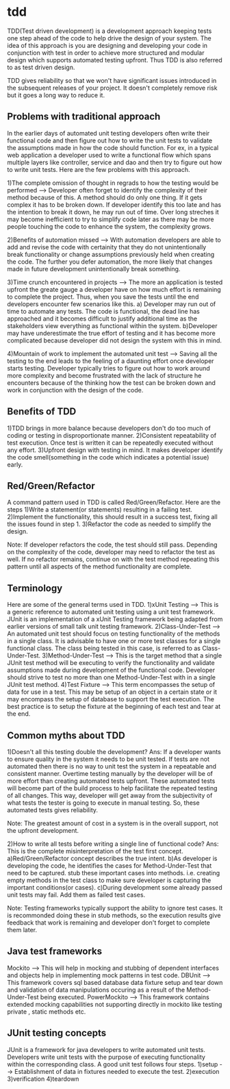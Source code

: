# tdd

TDD(Test driven development) is a development approach keeping tests one step ahead of the code to help drive the design of your system.
The idea of this approach is you are designing and developing your code in conjunction with test in order to achieve more structured and modular design which supports automated testing upfront. Thus TDD is also referred to as test driven design.

TDD gives reliability so that we won't have significant issues introduced in the subsequent releases of your project. It doesn't completely remove risk but it goes a long way to reduce it.

Problems with traditional approach
----------------------------------
In the earlier days of automated unit testing developers often write their functional code and then figure out how to write the unit tests to validate the assumptions made in how the code should function. For ex, in a typical web application a developer used to write a functional flow which spans multiple layers like controller, service and dao and then try to figure out how to write unit tests. Here are the few problems with this approach.

1)The complete omission of thought in regrads to how the testing would be performed --> Developer often forget to identify the complexity of their method because of this. A method should do only one thing. If it gets complex it has to be broken down. If developer identify this too late and has the intention to break it down, he may run out of time. Over long streches it may become inefficient to try to simplify code later as there may be more people touching the code to enhance the system, the complexity grows.

2)Benefits of automation missed --> With automation developers are able to add and revise the code with certainity that they do not unintentionally break functionality or change assumptions previously held when creating the code. The further you defer automation, the more likely that changes made in future development unintentionally break something.

3)Time crunch encountered in projects --> The more an application is tested upfront the greate gauge a developer have on how much effort is remaining to complete the project. Thus, when you save the tests until the end developers encounter few scenarios like this.
	a) Developer may run out of time to automate any tests. The code is functional, the dead line has approached and it becomes difficult to justify additional time as the stakeholders view everything as functional within the system.
	b)Developer may have underestimate the true effort of testing and it has become more complicated because developer did not design the system with this in mind.

4)Mountain of work to implement the automated unit test --> Saving all the testing to the end leads to the feeling of a daunting effort once developer starts testing. Developer typically tries to figure out how to work around more complexity and become frustrated with the lack of structure he encounters because of the thinking how the test can be broken down and work in conjunction with the design of the code.

Benefits of TDD
---------------
1)TDD brings in more balance because developers don't do too much of coding or testing in disproportionate manner.
2)Consistent repeatability of test execution. Once test is written it can be repeatedly executed without any effort.
3)Upfront design with testing in mind. It makes developer identify the code smell(something in the code which indicates a potential issue) early.

Red/Green/Refactor
------------------
A command pattern used in TDD is called Red/Green/Refactor. Here are the steps
1)Write a statement(or statements) resulting in a failing test. 
2)Implement the functionality, this should result in a success test, fixing all the issues found in step 1.
3)Refactor the code as needed to simplify the design. 

Note: If developer refactors the code, the test should still pass. Depending on the complexity of the code, developer may need to refactor the test as well. If no refactor remains, continue on with the test method repeating this pattern until all aspects of the method functionality are complete.

Terminology
-----------
Here are some of the general terms used in TDD.
1)xUnit Testing --> This is a generic reference to automated unit testing using a unit test framework. JUnit is an implementation of a xUnit Testing framework being adapted from earlier versions of small talk unit testing framework.
2)Class-Under-Test --> An automated unit test should focus on testing functionality of the methods in a single class. It is advisable to have one or more test classes for a single functional class. The class being tested in this case, is referred to as Class-Under-Test.
3)Method-Under-Test --> This is the target method that a single JUnit test method will be executing to verify the functionality and validate assumptions made during development of the functional code. Developer should strive to test no more than one Method-Under-Test with in a single JUnit test method.
4)Test Fixture --> This term encompasses the setup of data for use in a test. This may be setup of an object in a certain state or it may encompass the setup of database to support the test execution. The best practice is to setup the fixture at the beginning of each test and tear at the end.

Common myths about TDD
-----------------------
1)Doesn't all this testing double the development?
Ans: If a developer wants to ensure quality in the system it needs to be unit tested. If tests are not automated then there is no way to unit test the system in a repeatable and consistent manner. Overtime testing manually by the developer will be of more effort than creating automated tests upfront. These automated tests will become part of the build process to help facilitate the repeated testing of all changes. This way, developer will get away from the subjectivity of what tests the tester is going to execute in manual testing. So, these automated tests gives reliability.

Note: The greatest amount of cost in a system is in the overall support, not the upfront development.

2)How to write all tests before writing a single line of functional code?
Ans: This is the complete misinterpretation of the test first concept. 
	a)Red/Green/Refactor concept describes the true intent. 
	b)As developer is developing the code, he identifies the cases for Method-Under-Test that need to be captured. stub these important cases into methods. i.e. creating empty methods in the test class to make sure developer is capturing the important conditions(or cases).
	c)During development some already passed unit tests may fail. Add them as failed test cases.
	
Note: Testing frameworks typically support the ability to ignore test cases. It is recommonded doing these in stub methods, so the execution results give feedback that work is remaining and developer don't forget to complete them later.

Java test frameworks
--------------------
Mockito --> This will help in mocking and stubbing of dependent interfaces and objects help in implementing mock patterns in test code.
DBUnit --> This framework covers sql based database data fixture setup and tear down and validation of data manipulations occuring as a result of the Method-Under-Test being executed.
PowerMockito --> This framework contains extended mocking capabilities not supporting directly in mockito like testing private , static methods etc.

JUnit testing concepts
----------------------
JUnit is a framework for java developers to write automated unit tests. Developers write unit tests with the purpose of executing functionality within the corresponding class. A good unit test follows four steps.
1)setup --> Establishment of data in fixtures needed to execute the test.
2)execution
3)verification
4)teardown

